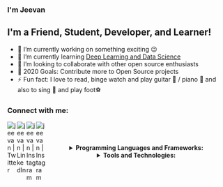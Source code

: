 ### I'm Jeevan 

## I'm a Friend, Student, Developer, and Learner!
- 🔭 I’m currently working on something exciting 😉
- 🌱 I’m currently learning [Deep Learning and Data Science](https://becominghuman.ai/machine-learning-vs-deep-learning-vs-data-science-484cfa520bf7)
- 👯 I’m looking to collaborate with other open source enthusiasts
- 🥅 2020 Goals: Contribute more to Open Source projects
- ⚡ Fun fact: I love to read, binge watch and play guitar 🎸 / piano 🎹  and also to sing 🎵 and play foot⚽

### Connect with me:

[<img align="left" alt="jeevan | Twitter" width="22px" src="https://cdn.jsdelivr.net/npm/simple-icons@v3/icons/twitter.svg" />][twitter]
[<img align="left" alt="jeevan | LinkedIn" width="22px" src="https://cdn.jsdelivr.net/npm/simple-icons@v3/icons/linkedin.svg" />][linkedin]
[<img align="left" alt="jeevan | Instagram" width="22px" src="https://cdn.jsdelivr.net/npm/simple-icons@v3/icons/instagram.svg" />][instagram]
[<img align="left" alt="jeevan | Instagram" width="22px" src="https://cdn.jsdelivr.net/npm/simple-icons@v3/icons/facebook.svg" />][facebook]

<br>
<br>
<br>

<details align="center">
    <summary align="center"><strong>Programming Languages and Frameworks:</strong></summary>
     <table align="center">
         <tr align="center">
             <td  align = "center"><img src="https://i.ibb.co/Z243jtW/java.png" alt="java" border="0"><br>Java</td>
             <td  align = "center"><img src="https://i.ibb.co/sqwPMvX/python.png" alt="python" border="0"><br>Python</td>
             <td  align = "center"><img src="https://img.icons8.com/color/24/000000/c-programming.png"/><br>C</td>
             <td  align = "center"><img src="https://img.icons8.com/color/24/000000/html-5.png"/><br>HTML</td>
             <td  align = "center"><img src="https://img.icons8.com/color/24/000000/css3.png"/><br>CSS</td>
             <td  align = "center"><img src="https://img.icons8.com/color/24/000000/javascript.png"/><br>JavaScript</td>
             <td  align = "center"><img src="https://img.icons8.com/color/30/000000/bootstrap.png"/><br>Bootstrap</td>
             <td  align = "center"><img src="https://img.icons8.com/ios-filled/24/000000/mysql-logo.png"/><br>SQL</td>
             <td  align = "center"><img src="https://img.icons8.com/officel/16/000000/php-logo.png"/><br>PHP</td>
             <td  align = "center"><img src="https://raw.githubusercontent.com/github/explore/80688e429a7d4ef2fca1e82350fe8e3517d3494d/topics/visual-studio-code/visual-studio-code.png"/><br>Visual Studio Code</td>
             <td  align = "center"><img src="https://upload.wikimedia.org/wikipedia/commons/thumb/1/18/ISO_C%2B%2B_Logo.svg/1200px-ISO_C%2B%2B_Logo.svg.png"/><br>C++</td>
             <td  align = "center"><img src="https://jupyter.org/assets/try/R.svg"/><br>R</td>
             <td  align = "center"><img src="https://encrypted-tbn0.gstatic.com/images?q=tbn%3AANd9GcQ3oVhZRTSlJdiWSXSzD1bOauP3C2QA0nSmwA&usqp=CAU"/><br>Flutter</td>
             <td  align = "center"><img src="https://raw.githubusercontent.com/github/explore/80688e429a7d4ef2fca1e82350fe8e3517d3494d/topics/sql/sql.png"/><br>SQL</td>
             <td  align = "center"><img src="https://raw.githubusercontent.com/github/explore/80688e429a7d4ef2fca1e82350fe8e3517d3494d/topics/mysql/mysql.png"/><br>My SQL</td>

   </tr>
   </table>
 </details>
 <details align="center">
    <summary align="center"><strong>Tools and Technologies:</strong></summary>
     <table align="center">
         <tr align="center">
             <td  align = "center"><img src="https://i.ibb.co/r2GsFdp/jupyter.png" alt="jupyter" border="0"/><br>Jupyter Notebook</td>
             <td  align = "center"><img src="https://img.icons8.com/color/24/000000/git.png"/><br>Git</td>
             <td  align = "center"><img src="https://img.icons8.com/ios-glyphs/24/000000/github.png"/><br>GitHub</td>
             <td  align = "center"><img src="https://img.icons8.com/color/24/000000/amazon-web-services.png"/><br>AWS Could</td>
             <td  align = "center"><img src="https://img.icons8.com/color/24/000000/google-cloud-platform.png"/><br>GCP Cloud</td>
             <td  align = "center"><img src="https://img.icons8.com/cotton/24/000000/cloud-computing.png"/><br>Cloud Computing</td>
             <td  align = "center"><img src="https://img.icons8.com/fluent/24/000000/database.png"/><br>Big Data</td>
             <td  align = "center"><img src="https://img.icons8.com/color/24/000000/hadoop-distributed-file-system.png"/><br>Hadoop</td>
             <td  align = "center"><img src="https://img.icons8.com/ios-filled/30/000000/science-application.png"/><br>Data Science</td>
             <td  align = "center"><img src="https://encrypted-tbn0.gstatic.com/images?q=tbn%3AANd9GcSoMNNM1oX5pqlrhe090760H6D5DOurgzYcTA&usqp=CAU"/><br>Collab</td>
             <td 
 align = "center"><img src="https://logodix.com/logo/1811090.png"/><br>NumPy</td>
             <td  align = "center"><img src="https://upload.wikimedia.org/wikipedia/commons/thumb/0/05/Scikit_learn_logo_small.svg/640px-Scikit_learn_logo_small.svg.png"/><br>Scikit Learn</td>
             <td  align = "center"><img src="https://logodix.com/logo/1811108.png"/><br>SciPy</td>
             <td  align = "center"><img src="https://raw.githubusercontent.com/github/explore/80688e429a7d4ef2fca1e82350fe8e3517d3494d/topics/mongodb/mongodb.png"/><br>Mongo DB</td>
         </tr>
     </table>
</details>

<br>
<br>

[twitter]: https://twitter.com/prateeklenka286
[instagram]: https://www.instagram.com/jee1_____/
[linkedin]: https://www.linkedin.com/in/jeevan-lenka
[facebook]: https://facebook.com/jeevankiran.lenka.3
 
